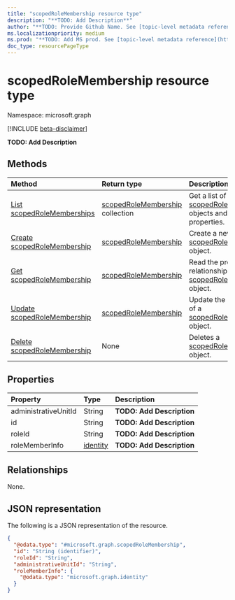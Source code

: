 ```yaml
---
title: "scopedRoleMembership resource type"
description: "**TODO: Add Description**"
author: "**TODO: Provide Github Name. See [topic-level metadata reference](https://msgo.azurewebsites.net/add/document/guidelines/metadata.html#topic-level-metadata)**"
ms.localizationpriority: medium
ms.prod: "**TODO: Add MS prod. See [topic-level metadata reference](https://msgo.azurewebsites.net/add/document/guidelines/metadata.html#topic-level-metadata)**"
doc_type: resourcePageType
---
```


# scopedRoleMembership resource type

Namespace: microsoft.graph

[!INCLUDE [beta-disclaimer](../../includes/beta-disclaimer.md)]

**TODO: Add Description**

## Methods
|Method|Return type|Description|
|:---|:---|:---|
|[List scopedRoleMemberships](../api/scopedrolemembership-list.md)|[scopedRoleMembership](../resources/scopedrolemembership.md) collection|Get a list of the [scopedRoleMembership](../resources/scopedrolemembership.md) objects and their properties.|
|[Create scopedRoleMembership](../api/scopedrolemembership-post-scopedrolememberships.md)|[scopedRoleMembership](../resources/scopedrolemembership.md)|Create a new [scopedRoleMembership](../resources/scopedrolemembership.md) object.|
|[Get scopedRoleMembership](../api/scopedrolemembership-get.md)|[scopedRoleMembership](../resources/scopedrolemembership.md)|Read the properties and relationships of a [scopedRoleMembership](../resources/scopedrolemembership.md) object.|
|[Update scopedRoleMembership](../api/scopedrolemembership-update.md)|[scopedRoleMembership](../resources/scopedrolemembership.md)|Update the properties of a [scopedRoleMembership](../resources/scopedrolemembership.md) object.|
|[Delete scopedRoleMembership](../api/scopedrolemembership-delete.md)|None|Deletes a [scopedRoleMembership](../resources/scopedrolemembership.md) object.|

## Properties
|Property|Type|Description|
|:---|:---|:---|
|administrativeUnitId|String|**TODO: Add Description**|
|id|String|**TODO: Add Description**|
|roleId|String|**TODO: Add Description**|
|roleMemberInfo|[identity](../resources/identity.md)|**TODO: Add Description**|

## Relationships
None.

## JSON representation
The following is a JSON representation of the resource.
<!-- {
  "blockType": "resource",
  "keyProperty": "id",
  "@odata.type": "microsoft.graph.scopedRoleMembership",
  "openType": false
}
-->
``` json
{
  "@odata.type": "#microsoft.graph.scopedRoleMembership",
  "id": "String (identifier)",
  "roleId": "String",
  "administrativeUnitId": "String",
  "roleMemberInfo": {
    "@odata.type": "microsoft.graph.identity"
  }
}
```

